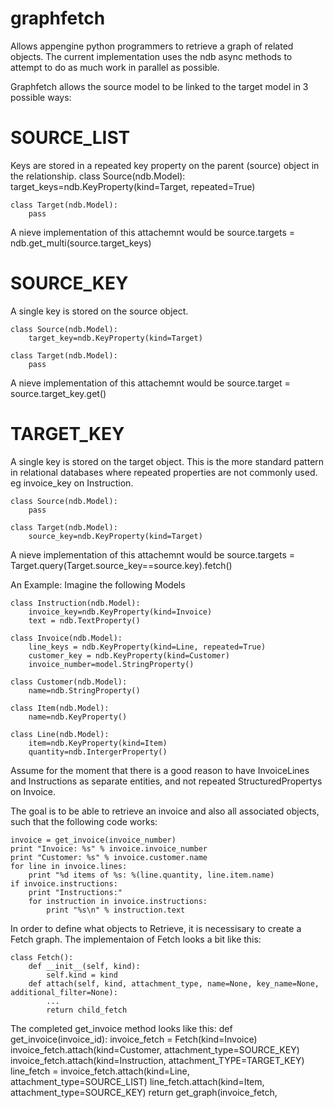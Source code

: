 graphfetch
==========

Allows appengine python programmers to retrieve a graph of related objects. The current 
implementation uses the ndb async methods to attempt to do as much work in parallel as possible.

Graphfetch allows the source model to be linked to the target model in 3 possible ways:

SOURCE_LIST
==========
Keys are stored in a repeated key property on the parent (source) object in the relationship. 
    class Source(ndb.Model):
    	target_keys=ndb.KeyProperty(kind=Target, repeated=True)
    
    class Target(ndb.Model):
    	pass

A nieve implementation of this attachemnt would be source.targets = ndb.get_multi(source.target_keys)

SOURCE_KEY
==========
A single key is stored on the source object.

    class Source(ndb.Model):
    	target_key=ndb.KeyProperty(kind=Target)
    
    class Target(ndb.Model):
    	pass

A nieve implementation of this attachemnt would be source.target = source.target_key.get()

TARGET_KEY
==========
A single key is stored on the target object. This is the more standard pattern in relational databases where repeated properties are not commonly used. eg invoice_key on Instruction.

    class Source(ndb.Model):
    	pass
    
    class Target(ndb.Model):
    	source_key=ndb.KeyProperty(kind=Target)

A nieve implementation of this attachemnt would be source.targets = Target.query(Target.source_key==source.key).fetch()

An Example:
Imagine the following Models

	class Instruction(ndb.Model):
	    invoice_key=ndb.KeyProperty(kind=Invoice)
	    text = ndb.TextProperty()

	class Invoice(ndb.Model):
	    line_keys = ndb.KeyProperty(kind=Line, repeated=True)
	    customer_key = ndb.KeyProperty(kind=Customer)
	    invoice_number=model.StringProperty()	
	
	class Customer(ndb.Model):
	    name=ndb.StringProperty()
	
	class Item(ndb.Model):
	    name=ndb.KeyProperty()

	class Line(ndb.Model):
	    item=ndb.KeyProperty(kind=Item)
	    quantity=ndb.IntergerProperty()
	

Assume for the moment that there is a good reason to have InvoiceLines and Instructions as separate 
entities, and not repeated StructuredPropertys on Invoice.

The goal is to be able to retrieve an invoice and also all associated objects, such that the
following code works:

	invoice = get_invoice(invoice_number)
	print "Invoice: %s" % invoice.invoice_number
	print "Customer: %s" % invoice.customer.name
	for line in invoice.lines:
	    print "%d items of %s: %(line.quantity, line.item.name)
	if invoice.instructions:
	    print "Instructions:"
		for instruction in invoice.instructions:
		    print "%s\n" % instruction.text

In order to define what objects to Retrieve, it is necessisary to create a Fetch graph. The implementaion of Fetch looks a bit like this:

	class Fetch():
	    def __init__(self, kind):
	        self.kind = kind
	    def attach(self, kind, attachment_type, name=None, key_name=None, additional_filter=None):
	        ...
	        return child_fetch

The completed get_invoice method looks like this:
	def get_invoice(invoice_id):
		invoice_fetch = Fetch(kind=Invoice)
		invoice_fetch.attach(kind=Customer, attachment_type=SOURCE_KEY)
		invoice_fetch.attach(kind=Instruction, attachment_TYPE=TARGET_KEY)
		line_fetch = invoice_fetch.attach(kind=Line, attachment_type=SOURCE_LIST)
		line_fetch.attach(kind=Item, attachment_type=SOURCE_KEY)
		return get_graph(invoice_fetch, 

